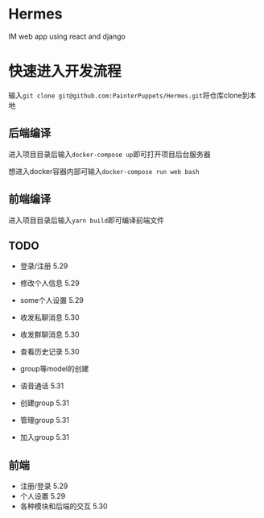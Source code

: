 # Hermes
IM web app using react and django


# 快速进入开发流程
输入`git clone git@github.com:PainterPuppets/Hermes.git`将仓库clone到本地

## 后端编译

进入项目目录后输入`docker-compose up`即可打开项目后台服务器

想进入docker容器内部可输入`docker-compose run web bash`

## 前端编译

进入项目目录后输入`yarn build`即可编译前端文件


## TODO
 - 登录/注册 5.29
 - 修改个人信息 5.29
 - some个人设置 5.29
 
 - 收发私聊消息 5.30
 - 收发群聊消息 5.30

 - 查看历史记录 5.30
 - group等model的创建

 - 语音通话 5.31
 - 创建group 5.31
 - 管理group 5.31
 - 加入group 5.31

## 前端
 - 注册/登录 5.29
 - 个人设置 5.29
 - 各种模块和后端的交互 5.30